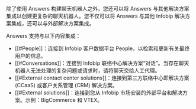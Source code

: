 除了使用 Answers 构建聊天机器人之外，您还可以将 Answers 与其他解决方案集成以创建更复杂的聊天机器人。您不仅可以将 Answers 与其他 Infobip 解决方案集成，还可以与外部解决方案集成。

Answers 支持与以下内容集成：

- [[#People]]：连接到 Infobip 客户数据平台 People，以检索和更新有关最终用户的信息。
- [[#Conversations]]：连接到 Infobip 联络中心解决方案“对话”。当存在聊天机器人无法处理的复杂问题或请求时，请将聊天交给人工代理。
- [[#External contact center solutions]]：连接到第三方联络中心即解决方案 (CCaaS) 或客户关系管理 (CRM) 解决方案。
- [[#External solutions]]：连接到您从 Infobip 市场安装的外部平台和解决方案。示例：BigCommerce 和 VTEX。